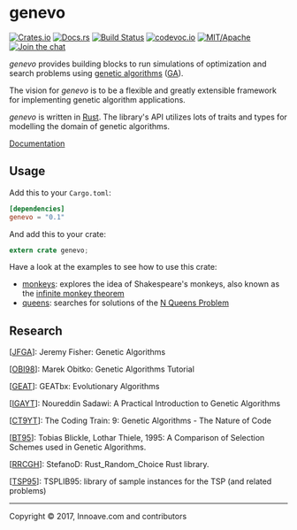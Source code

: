 # genevo

[![Crates.io][crb]][crl]
[![Docs.rs][dcb]][dcl]
[![Build Status][tcb]][tcl]
[![codevoc.io][cvb]][cvl]
[![MIT/Apache][lib]][lil]
[![Join the chat][gcb]][gcl]

[crb]: https://img.shields.io/crates/v/genevo.svg?style=flat-square
[dcb]: https://docs.rs/genevo/badge.svg
[tcb]: https://img.shields.io/travis/innoave/genevo/master.svg?style=flat-square
[avb]: https://img.shields.io/appveyor/ci/innoave/genevo.svg
[cvb]: https://img.shields.io/codecov/c/github/innoave/genevo/master.svg?style=flat-square
[lib]: https://img.shields.io/badge/license-MIT%2FApache-blue.svg?style=flat-square
[l1b]: https://img.shields.io/badge/license-MIT-blue.svg?style=flat-square
[l2b]: https://img.shields.io/badge/license-Apache-blue.svg?style=flat-square
[gcb]: https://badges.gitter.im/innoave/general.svg?style=flat-square

[crl]: https://crates.io/crates/genevo/
[dcl]: https://docs.rs/genevo
[tcl]: https://travis-ci.org/innoave/genevo/
[avl]: https://ci.appveyor.com/project/innoave/genevo
[cvl]: https://codecov.io/github/innoave/genevo?branch=master
[lil]: COPYRIGHT.txt
[l1l]: https://opensource.org/licenses/MIT
[l2l]: https://www.apache.org/licenses/LICENSE-2.0
[gcl]: https://gitter.im/innoave/genevo

_genevo_ provides building blocks to run simulations of optimization and search
problems using [genetic algorithms][GA] ([GA]).

The vision for _genevo_ is to be a flexible and greatly extensible framework
for implementing genetic algorithm applications.

_genevo_ is written in [Rust]. The library's API utilizes lots of traits and
types for modelling the domain of genetic algorithms.

[Documentation](https://docs.rs/genevo)

## Usage

Add this to your `Cargo.toml`:

```toml
[dependencies]
genevo = "0.1"
```

And add this to your crate:

```rust
extern crate genevo;
```

Have a look at the examples to see how to use this crate:
* [monkeys](./examples/monkeys/main.rs): explores the idea of Shakespeare's monkeys, also known
  as the [infinite monkey theorem](https://en.wikipedia.org/wiki/Infinite_monkey_theorem)
* [queens](./examples/queens/main.rs): searches for solutions of the
  [N Queens Problem](https://en.wikipedia.org/wiki/Eight_queens_puzzle)

## Research

[[JFGA]]: Jeremy Fisher: Genetic Algorithms

[JFGA]: https://www.youtube.com/watch?v=7J-DfS52bnI&t=302s

[[OBI98]]: Marek Obitko: Genetic Algorithms Tutorial

[OBI98]: http://www.obitko.com/tutorials/genetic-algorithms/

[[GEAT]]: GEATbx: Evolutionary Algorithms
 
[GEAT]: http://www.geatbx.com/docu/algindex.html

[[IGAYT]]: Noureddin Sadawi: A Practical Introduction to Genetic Algorithms
 
[IGAYT]: https://www.youtube.com/playlist?list=PLea0WJq13cnARQILcbHUPINYLy1lOSmjH 

[[CT9YT]]: The Coding Train: 9: Genetic Algorithms - The Nature of Code

[CT9YT]: https://www.youtube.com/playlist?list=PLRqwX-V7Uu6bJM3VgzjNV5YxVxUwzALHV

[[BT95]]: Tobias Blickle, Lothar Thiele, 1995: A Comparison of Selection Schemes used in Genetic Algorithms.

[BT95]: http://www.tik.ee.ethz.ch/file/6c0e384dceb283cd4301339a895b72b8/TIK-Report11.pdf

[[RRCGH]]: StefanoD: Rust_Random_Choice Rust library.

[RRCGH]: https://github.com/StefanoD/Rust_Random_Choice

[[TSP95]]: TSPLIB95: library of sample instances for the TSP (and related problems)

[TSP95]: http://comopt.ifi.uni-heidelberg.de/software/TSPLIB95/index.html

--------------------------------------------------------------------------------
[GA]: https://en.wikipedia.org/wiki/Genetic_algorithm
[Rust]: https://www.rust-lang.org/

Copyright &copy; 2017, Innoave.com and contributors
